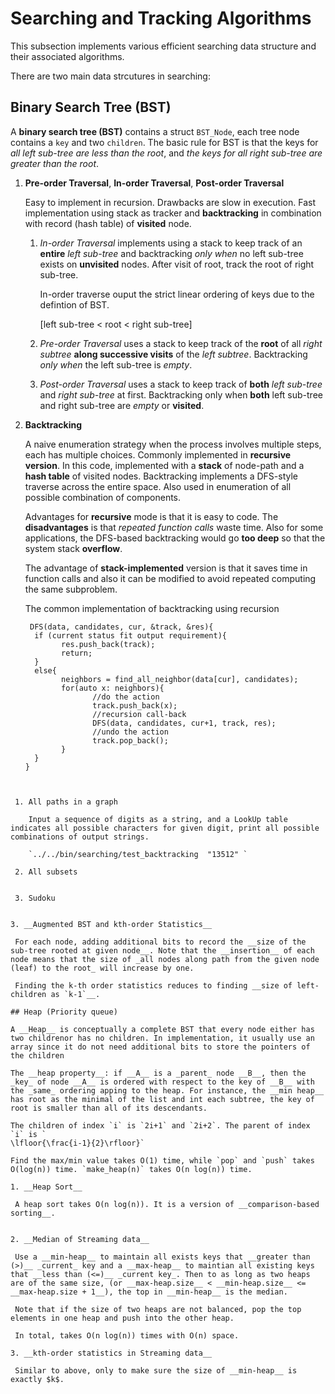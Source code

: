 # Searching and Tracking Algorithms

This subsection implements various efficient searching data structure and their associated algorithms.

There are two main data strcutures in searching: 

## Binary Search Tree (BST)

A __binary search tree (BST)__ contains a struct `BST_Node`, each tree node contains a `key` and two `children`. The basic rule for BST is that the keys for _all left sub-tree are less than the root_, and _the keys for all right sub-tree are greater than the root_. 

1. __Pre-order Traversal__, __In-order Traversal__, __Post-order Traversal__

   Easy to implement in recursion. Drawbacks are slow in execution. Fast implementation using stack as tracker and __backtracking__ in combination with record (hash table) of __visited__ node. 
   
   1. _In-order Traversal_ implements using a stack to keep track of an __entire__ _left sub-tree_ and backtracking _only when_ no left sub-tree exists on __unvisited__ nodes. After visit of root, track the root of right sub-tree. 

       In-order traverse ouput the strict linear ordering of keys due to the defintion of BST.  
 
       [left sub-tree < root < right sub-tree]

   2. _Pre-order Traversal_ uses a stack to keep track of the __root__ of all _right subtree_ __along successive visits__ of the _left subtree_. Backtracking _only when_ the left sub-tree is _empty_.  

   3. _Post-order Traversal_ uses a stack to keep track of __both__ _left sub-tree_ and _right sub-tree_ at first. Backtracking only when __both__ left sub-tree and right sub-tree are _empty_ or __visited__.  


2. __Backtracking__

   A naive enumeration strategy when the process involves multiple steps, each has multiple choices. Commonly implemented in __recursive version__. In this code, implemented with a __stack__ of node-path and a __hash table__ of visited nodes. Backtracking implements a DFS-style traverse across the entire space. Also used in enumeration of all possible combination of components.  
   
   Advantages for __recursive__ mode is that it is easy to code. The __disadvantages__ is that _repeated function calls_ waste time. Also for some applications, the DFS-based backtracking would go __too deep__ so that the system stack __overflow__. 

   The advantage of __stack-implemented__ version is that it saves time in function calls and also it can be modified to avoid repeated computing the same subproblem. 
 
    The common implementation of backtracking using recursion
    
   ```
    DFS(data, candidates, cur, &track, &res){
     if (current status fit output requirement){
           res.push_back(track);
           return;
     }
     else{
           neighbors = find_all_neighbor(data[cur], candidates);
           for(auto x: neighbors){
                  //do the action
                  track.push_back(x);
                  //recursion call-back
                  DFS(data, candidates, cur+1, track, res);
                  //undo the action
                  track.pop_back();
           }
     }
   }
  ```


   1. All paths in a graph 

      Input a sequence of digits as a string, and a LookUp table indicates all possible characters for given digit, print all possible combinations of output strings. 

      `../../bin/searching/test_backtracking  "13512" `

   2. All subsets 
  
 
   3. Sudoku


3. __Augmented BST and kth-order Statistics__

   For each node, adding additional bits to record the __size of the sub-tree rooted at given node__. Note that the __insertion__ of each node means that the size of _all nodes along path from the given node (leaf) to the root_ will increase by one. 

   Finding the k-th order statistics reduces to finding __size of left-children as `k-1`__.

## Heap (Priority queue)

A __Heap__ is conceptually a complete BST that every node either has two childrenor has no children. In implementation, it usually use an array since it do not need additional bits to store the pointers of the children  

The __heap property__: if __A__ is a _parent_ node __B__, then the _key_ of node __A__ is ordered with respect to the key of __B__ with the _same_ ordering apping to the heap. For instance, the __min heap__ has root as the minimal of the list and int each subtree, the key of root is smaller than all of its descendants.  

The children of index `i` is `2i+1` and `2i+2`. The parent of index `i` is `
\lfloor{\frac{i-1}{2}\rfloor}`

Find the max/min value takes O(1) time, while `pop` and `push` takes O(log(n)) time. `make_heap(n)` takes O(n log(n)) time. 

1. __Heap Sort__

   A heap sort takes O(n log(n)). It is a version of __comparison-based sorting__. 


2. __Median of Streaming data__

   Use a __min-heap__ to maintain all exists keys that __greater than (>)__ _current_ key and a __max-heap__ to maintian all existing keys that __less than (<=)__ _current key_. Then to as long as two heaps are of the same size, (or __max-heap.size__ < __min-heap.size__ <= __max-heap.size + 1__), the top in __min-heap__ is the median.

   Note that if the size of two heaps are not balanced, pop the top elements in one heap and push into the other heap. 

   In total, takes O(n log(n)) times with O(n) space. 

3. __kth-order statistics in Streaming data__

   Similar to above, only to make sure the size of __min-heap__ is exactly $k$.


